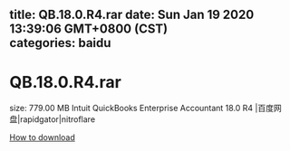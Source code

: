 
title: QB.18.0.R4.rar
date: Sun Jan 19 2020 13:39:06 GMT+0800 (CST)    
categories: baidu
---

# QB.18.0.R4.rar
size: 779.00 MB
 Intuit QuickBooks Enterprise Accountant 18.0 R4 |百度网盘|rapidgator|nitroflare
 

[How to download](https://bpcam.bemobtrk.com/go/2ceec3aa-1ca2-46d6-b9ff-aaa5c184517c?jno=830)
